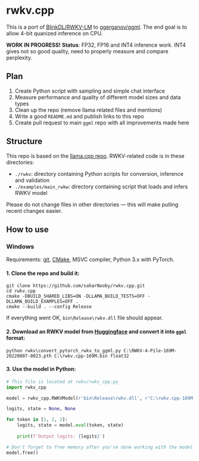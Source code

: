 # rwkv.cpp

This is a port of [BlinkDL/RWKV-LM](https://github.com/BlinkDL/RWKV-LM) to [ggerganov/ggml](https://github.com/ggerganov/ggml). The end goal is to allow 4-bit quanized inference on CPU.

**WORK IN PROGRESS!** **Status**: FP32, FP16 and INT4 inference work. INT4 gives not so good quality, need to properly measure and compare perplexity.

## Plan

1. Create Python script with sampling and simple chat interface
2. Measure performance and quality of different model sizes and data types
3. Clean up the repo (remove llama related files and mentions)
4. Write a good `README.md` and publish links to this repo
5. Create pull request to main `ggml` repo with all improvements made here

## Structure

This repo is based on the [llama.cpp repo](https://github.com/ggerganov/llama.cpp). RWKV-related code is in these directories:

- `./rwkv`: directory containing Python scripts for conversion, inference and validation
- `./examples/main_rwkw`: directory containing script that loads and infers RWKV model

Please do not change files in other directories — this will make pulling recent changes easier.

## How to use

### Windows

Requirements: [git](https://gitforwindows.org/), [CMake](https://cmake.org/download/), MSVC compiler, Python 3.x with PyTorch.

#### 1. Clone the repo and build it:

```commandline
git clone https://github.com/saharNooby/rwkv.cpp.git
cd rwkv.cpp
cmake -DBUILD_SHARED_LIBS=ON -DLLAMA_BUILD_TESTS=OFF -DLLAMA_BUILD_EXAMPLES=OFF .
cmake --build . --config Release
```

If everything went OK, `bin\Release\rwkv.dll` file should appear.

#### 2. Download an RWKV model from [Huggingface](https://huggingface.co/BlinkDL) and convert it into `ggml` format:

```commandline
python rwkv\convert_pytorch_rwkv_to_ggml.py C:\RWKV-4-Pile-169M-20220807-8023.pth C:\rwkv.cpp-169M.bin float32
```

#### 3. Use the model in Python:

```python
# This file is located at rwkv/rwkv_cpp.py
import rwkv_cpp

model = rwkv_cpp.RWKVModel(r'bin\Release\rwkv.dll', r'C:\rwkv.cpp-169M.bin')

logits, state = None, None

for token in [1, 2, 3]:
    logits, state = model.eval(token, state)
    
    print(f'Output logits: {logits}')

# Don't forget to free memory after you've done working with the model
model.free()

```
